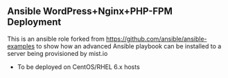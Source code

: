 ## Ansible WordPress+Nginx+PHP-FPM Deployment

This is an ansible role forked from https://github.com/ansible/ansible-examples to show how an advanced Ansible playbook can be installed to a server being provisioned by mist.io

- To be deployed on CentOS/RHEL 6.x hosts

